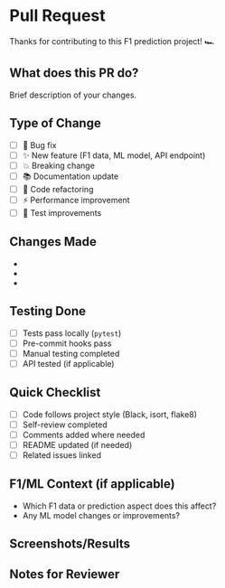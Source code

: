 # Pull Request

Thanks for contributing to this F1 prediction project! 🏎️

## What does this PR do?
Brief description of your changes.

## Type of Change
- [ ] 🐛 Bug fix
- [ ] ✨ New feature (F1 data, ML model, API endpoint)
- [ ] 💥 Breaking change
- [ ] 📚 Documentation update
- [ ] 🔧 Code refactoring
- [ ] ⚡ Performance improvement
- [ ] 🧪 Test improvements

## Changes Made
-
-
-

## Testing Done
- [ ] Tests pass locally (`pytest`)
- [ ] Pre-commit hooks pass
- [ ] Manual testing completed
- [ ] API tested (if applicable)

## Quick Checklist
- [ ] Code follows project style (Black, isort, flake8)
- [ ] Self-review completed
- [ ] Comments added where needed
- [ ] README updated (if needed)
- [ ] Related issues linked

## F1/ML Context (if applicable)
- Which F1 data or prediction aspect does this affect?
- Any ML model changes or improvements?

## Screenshots/Results
<!-- Add screenshots, plots, or prediction results if relevant -->

## Notes for Reviewer
<!-- Anything specific you'd like me to focus on? -->
